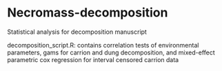 # Necromass-decomposition
Statistical analysis for decomposition manuscript

decomposition_script.R: contains correlation tests of environmental parameters, gams for carrion and dung decomposition, and mixed-effect parametric cox regression for interval censored carrion data
